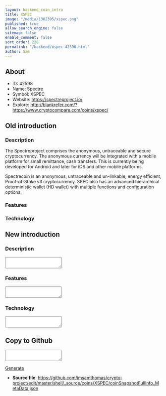 ```yaml
---
layout: backend_coin_intro
title: XSPEC
image: "/media/1382395/xspec.png"
published: true
allow_search_engine: false
sitemap: false
enable_comment: false
sort_order: 220
permalink: "/backend/xspec-42598.html"
author: Sam
---
```


## About

- ID: 42598
- Name: Spectre
- Symbol: XSPEC
- Website: https://spectreproject.io/
- Explore: http://blankrefer.com/?https://www.cryptocompare.com/coins/xspec/


## Old introduction

### Description

<p>The Spectreproject comprises the anonymous, untraceable and secure cryptocurrency. The anonymous currency will be integrated with a mobile platform for small remittance, cash transfers. This is currently being developed for Android and later for iOS and other mobile platforms.</p><p>Spectrecoin is an anonymous, untraceable and un-linkable, energy efficient, Proof-of-Stake v3 cryptocurrency. SPEC also has an advanced hierarchical deterministic wallet (HD wallet) with multiple functions and configuration options.</p>

### Features


### Technology




## New introduction


### Description
<textarea id="meta_description" name="description"></textarea>

### Features
<textarea id="meta_features" name="features"></textarea>

### Technology
<textarea id="meta_technology" name="technology"></textarea>


## Copy to Github

<textarea id="coinsnapshotfullinfo_metadata"></textarea>

<a href="#gen" onclick="generateMetaDatJson()">Generate</a>

- **Source file**: <a href="https://github.com/imsamthomas/crypto-project/edit/master/shell/_source/coins/XSPEC/coinSnapshotFullInfo_MetaData.json">https://github.com/imsamthomas/crypto-project/edit/master/shell/_source/coins/XSPEC/coinSnapshotFullInfo_MetaData.json</a>

